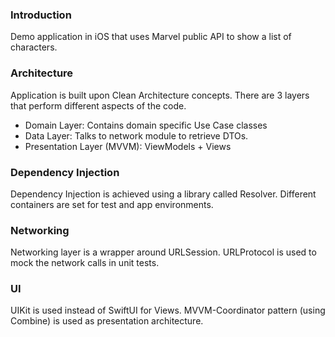 ### Introduction

Demo application in iOS that uses Marvel public API to show a list of characters.

### Architecture

Application is built upon Clean Architecture concepts. There are 3 layers that perform different aspects of the code.

- Domain Layer: Contains domain specific Use Case classes
- Data Layer: Talks to network module to retrieve DTOs.
- Presentation Layer (MVVM): ViewModels + Views

### Dependency Injection
Dependency Injection is achieved using a library called Resolver. Different containers are set for test and app environments.

### Networking
Networking layer is a wrapper around URLSession. URLProtocol is used to mock the network calls in unit tests.

### UI
UIKit is used instead of SwiftUI for Views. MVVM-Coordinator pattern (using Combine) is used as presentation architecture.


